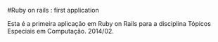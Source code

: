 #Ruby on rails : first application

Esta é a primeira aplicação em Ruby on Rails 
para a disciplina Tópicos Especiais em Computação.
2014/02.
